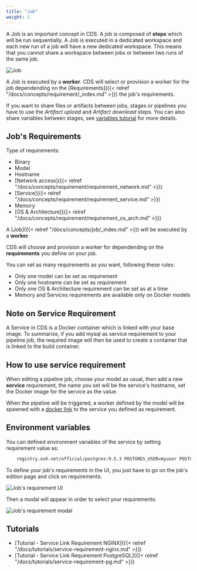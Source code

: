 ```yaml
---
title: "Job"
weight: 1
---
```


A Job is an important concept in CDS. A job is composed of **steps** which will be run sequentially. A Job is executed in a dedicated workspace and each new run of a job will have a new dedicated workspace. This means that you cannot share a workspace between jobs or between two runs of the same job.

![Job](/images/concepts_job.png)

A Job is executed by a **worker**. CDS will select or provision a worker for the job dependending on the [Requirements]({{< relref "/docs/concepts/requirement/_index.md" >}}) the job's requirements.

If you want to share files or artifacts between jobs, stages or pipelines you have to use the *Artifact upload* and *Artifact download* steps. You can also share variables between stages, see [variables tutorial](/docs/concepts/variables.md) for more details.


## Job's Requirements

Type of requirements:

- Binary
- Model
- Hostname
- [Network access]({{< relref "/docs/concepts/requirement/requirement_network.md" >}})
- [Service]({{< relref "/docs/concepts/requirement/requirement_service.md" >}})
- Memory
- [OS & Architecture]({{< relref "/docs/concepts/requirement/requirement_os_arch.md" >}})

A [Job]({{< relref "/docs/concepts/job/_index.md" >}}) will be executed by a **worker**.

CDS will choose and provision a worker for dependending on the **requirements** you define on your job.

You can set as many requirements as you want, following these rules:

- Only one model can be set as requirement
- Only one hostname can be set as requirement
- Only one OS & Architecture requirement can be set as at a time
- Memory and Services requirements are available only on Docker models

## Note on Service Requirement

A Service in CDS is a Docker container which is linked with your base image. To summarize, if you add mysql as service requirement to your pipeline job, the required image will then be used to create a container that is linked to the build container.

## How to use service requirement

When editing a pipeline job, choose your model as usual, then add a new **service** requirement, the name you set will be the service's hostname, set the Docker image for the service as the value.

When the pipeline will be triggered, a worker defined by the model will be spawned with a [docker link](https://docs.docker.com/engine/userguide/networking/default_network/dockerlinks/) to the service you defined as requirement.

## Environment variables

You can defined environment variables of the service by setting requirement value as:
```bash
    registry.ovh.net/official/postgres:9.5.3 POSTGRES_USER=myuser POSTGRES_PASSWORD=mypassword
```

To define your job's requirements in the UI, you just have to go on the job's edition page and click on requirements:

![Job's requirement UI](/images/job_requirements_ui.png)

Then a modal will appear in order to select your requirements:

![Job's requirement modal](/images/requirements_ui.png)

## Tutorials

* [Tutorial - Service Link Requirement NGINX]({{< relref "/docs/tutorials/service-requirement-nginx.md" >}})
* [Tutorial - Service Link Requirement PostgreSQL]({{< relref "/docs/tutorials/service-requirement-pg.md" >}})
